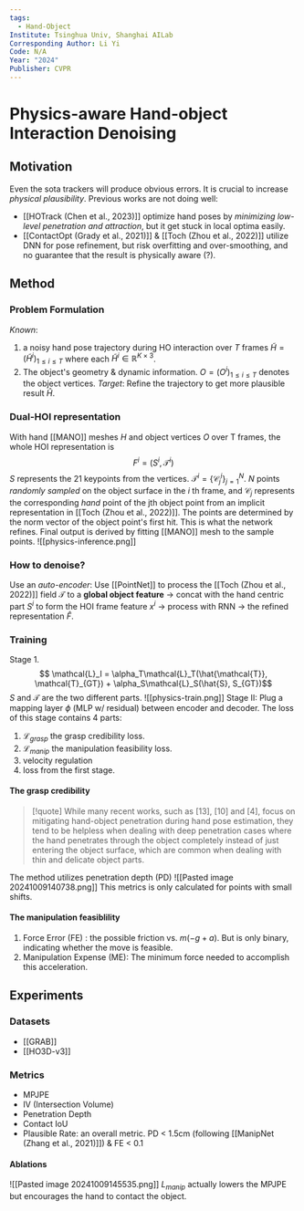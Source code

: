 ```yaml
---
tags:
  - Hand-Object
Institute: Tsinghua Univ, Shanghai AILab
Corresponding Author: Li Yi
Code: N/A
Year: "2024"
Publisher: CVPR
---
```

# Physics-aware Hand-object Interaction Denoising
## Motivation
Even the sota trackers will produce obvious errors. It is crucial to increase *physical plausibility*.
Previous works are not doing well:
* [[HOTrack (Chen et al., 2023)]] optimize hand poses by *minimizing low-level penetration and attraction*, but it get stuck in local optima easily.
* [[ContactOpt (Grady et al., 2021)]] & [[Toch (Zhou et al., 2022)]] utilize DNN for pose refinement, but risk overfitting and over-smoothing, and no guarantee that the result is physically aware (?).

## Method
### Problem Formulation
*Known*: 
1. a noisy hand pose trajectory during HO interaction over $T$ frames $\tilde{H} = (\tilde{H}^i)_{1\leq i \leq T}$ where each $\tilde{H}^i\in\mathbb{R}^{K\times 3}$.
2. The object's geometry & dynamic information. $O = (O^i)_{1\leq i\leq T}$ denotes the object vertices.
*Target*: Refine the trajectory to get more plausible result $\hat{H}$.
### Dual-HOI representation
With hand [[MANO]] meshes $H$ and object vertices  $O$ over T frames, the whole HOI representation is $$ F^i = (S^i, \mathcal{T}^i)$$
$S$ represents the 21 keypoints from the vertices. $\mathcal{T}^i=\{\mathcal{C}_j^i\}_{j=1}^N$. $N$ points *randomly sampled* on the object surface in the $i$ th frame, and $\mathcal{C}_j$ represents the corresponding *hand* point of the jth object point from an implicit representation in [[Toch (Zhou et al., 2022)]]. The points are determined by the norm vector of the object point's first hit.
This is what the network refines. Final output is derived by fitting [[MANO]] mesh to the sample points.
![[physics-inference.png]]
### How to denoise?
Use an *auto-encoder*: 
Use [[PointNet]] to process the [[Toch (Zhou et al., 2022)]] field $\mathcal{T}$ to a **global object feature** -> concat with the hand centric part $S^i$ to form the HOI frame feature $x^i$ -> process with RNN -> the refined representation $\hat{F}$.
### Training
Stage 1. $$ \mathcal{L}_I = \alpha_T\mathcal{L}_T(\hat{\mathcal{T}}, \mathcal{T}_{GT}) + \alpha_S\mathcal{L}_S(\hat{S}, S_{GT})$$
$S$ and $\mathcal{T}$ are the two different parts.
![[physics-train.png]]
Stage II: Plug a mapping layer $\phi$ (MLP w/ residual) between encoder and decoder. The loss of this stage contains 4 parts:
1. $\mathcal{L}_{grasp}$ the grasp credibility loss.
2. $\mathcal{L}_{manip}$ the manipulation feasibility loss.
3. velocity regulation
4. loss from the first stage.
#### The grasp credibility
>[!quote]
>While many recent works, such as [13], [10] and [4], focus on mitigating hand-object penetration during hand pose estimation, they tend to be helpless when dealing with deep penetration cases where the hand penetrates through the object completely instead of just entering the object surface, which are common when dealing with thin and delicate object parts.

The method utilizes penetration depth (PD)
![[Pasted image 20241009140738.png]]
This metrics is only calculated for points with small shifts.
#### The manipulation feasiblility
1. Force Error (FE) : the possible friction vs.  $m(-g + a)$. But is only binary, indicating whether the move is feasible.
2. Manipulation Expense (ME): The minimum force needed to accomplish this acceleration.

## Experiments
### Datasets
* [[GRAB]]
* [[HO3D-v3]]
### Metrics
* MPJPE
* IV (Intersection Volume)
* Penetration Depth
* Contact IoU
* Plausible Rate: an overall metric. PD < 1.5cm (following [[ManipNet (Zhang et al., 2021)]]) & FE < 0.1
#### Ablations
![[Pasted image 20241009145535.png]]
$L_{manip}$ actually lowers the MPJPE but encourages the hand to contact the object.